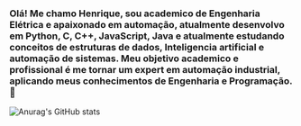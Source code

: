 ### Olá! Me chamo Henrique, sou academico de Engenharia Elétrica e apaixonado em automação, atualmente desenvolvo em Python, C, C++, JavaScript, Java e atualmente estudando conceitos de estruturas de dados, Inteligencia artificial e automação de sistemas. Meu objetivo academico e profissional é me tornar um expert em automação industrial, aplicando meus conhecimentos de Engenharia e Programação.👋
![Anurag's GitHub stats](https://github-readme-stats.vercel.app/api?username=geomchi-ctrl&show_icons=true&theme=darcula)
